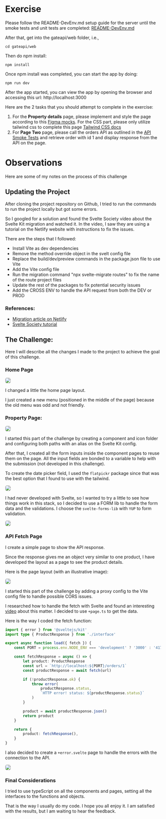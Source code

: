 # Exercise

Please follow the README-DevEnv.md setup guide for the server until the smoke tests and unit tests are completed:
[README-DevEnv.md](https://github.com/gitricko/nameko-devex/blob/master/README-DevEnv.md)

After that, get into the gateapi/web folder, i.e.,

```
cd gateapi/web
```

Then do npm install:

```
npm install
```

Once npm install was completed, you can start the app by doing:

```
npm run dev
```

After the app started, you can view the app by opening the browser and accessing this url: http://localhost:3000

Here are the 2 tasks that you should attempt to complete in the exercise:

1. For the **Property details** page, please implement and style the page according to this [Figma mocks](https://bit.ly/3pcGsLl). For the CSS part, please only utilize tailwind css to complete this page [Tailwind CSS docs](https://tailwindcss.com/docs/installation)
2. For **Page Two** page, please call the orders API as outlined in the [API Smoke Tests](https://github.com/gitricko/nameko-devex/blob/master/test/nex-smoketest.sh) and retrieve order with id 1 and display response from the API on the page.

# Observations

Here are some of my notes on the process of this challenge

## Updating the Project

After cloning the project repository on Github, I tried to run the commands to run the project locally but got some errors.

So I googled for a solution and found the Svelte Society vídeo about the Svelte Kit migration and watched it. In the video, I saw they are using a tutorial on the Netlify website with instructions to fix the issues.

There are the steps that I followed:

- Install Vite as dev dependencies
- Remove the method override object in the svelt config file
- Replace the build/dev/preview commands in the package.json file to use Vite
- Add the Vite config file
- Run the migration command "npx svelte-migrate routes" to fix the name of the route project files
- Update the rest of the packages to fix potential security issues
- Add the CROSS ENV to handle the API request from both the DEV or PROD

### References:

- [Migration article on Netlify](https://www.netlify.com/blog/migrating-breaking-changes-in-sveltekit)
- [Svelte Society tutorial](https://www.youtube.com/watch?v=vzeZskhjoeQ)

## The Challenge:

Here I will describe all the changes I made to the project to achieve the goal of this challenge.

### Home Page

<img src="page-home.png" style="border: 1px solid #ccc; border-radius: 5px; overflow: hidden;" />

I changed a little the home page layout.

I just created a new menu (positioned in the middle of the page) because the old menu was odd and not friendly.

### Property Page:

<img src="page-form.png"  style="border: 1px solid #ccc; border-radius: 5px; overflow: hidden;" />

I started this part of the challenge by creating a component and icon folder and configuring both paths with an alias on the Svelte Kit config.

After that, I created all the form inputs inside the component pages to reuse them on the page. All the input fields are bonded to a variable to help with the submission (not developed in this challenge).

To create the date picker field, I used the `flatpickr` package since that was the best option that I found to use with the tailwind.

<img src="page-form-calendar.png"  style="border: 1px solid #ccc; border-radius: 5px; overflow: hidden;" />

I had never developed with Svelte, so I wanted to try a little to see how things work in this stack, so I decided to use a FORM lib to handle the form data and the validations. I choose the `svelte-forms-lib` with `YUP` to form validation.

<img src="page-form-validation.png"  style="border: 1px solid #ccc; border-radius: 5px; overflow: hidden;" />

### API Fetch Page

I create a simple page to show the API response.

Since the response gives me an object very similar to one product, I have developed the layout as a page to see the product details.

Here is the page layout (with an illustrative image):

<img src="page-api.png"  style="border: 1px solid #ccc; border-radius: 5px; overflow: hidden;" />

I started this part of the challenge by adding a proxy config to the Vite config file to handle possible CORS issues.

I researched how to handle the fetch with Svelte and found an interesting [video](https://www.youtube.com/watch?v=EQy-AYhZIlE) about this matter. I decided to use `+page.ts` to get the data.

Here is the way I coded the fetch function:

```ts
import { error } from '@sveltejs/kit'
import type { ProductResponse } from './interface'

export async function load({ fetch }) {
	const PORT = process.env.NODE_ENV === 'development' ? '3000' : '4173'

	const fetchResponse = async () => {
		let product: ProductResponse
		const url = `http://localhost:${PORT}/orders/1`
		const productResponse = await fetch(url)

		if (!productResponse.ok) {
			throw error(
				productResponse.status,
				`HTTP error! status: ${productResponse.status}`
			)
		}

		product = await productResponse.json()
		return product
	}

	return {
		product: fetchResponse(),
	}
}
```

I also decided to create a `+error.svelte` page to handle the errors with the connection to the API.

<img src="page-api-error.png"  style="border: 1px solid #ccc; border-radius: 5px; overflow: hidden;" />

### Final Considerations

I tried to use typeScript on all the components and pages, setting all the interfaces to the functions and objects.

That is the way I usually do my code. I hope you all enjoy it.
I am satisfied with the results, but I am waiting to hear the feedback.
